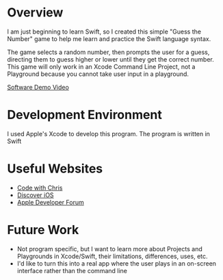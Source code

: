 # Overview

I am just beginning to learn Swift, so I created this simple "Guess the Number" game to help me learn and practice the Swift language syntax.

The game selects a random number, then prompts the user for a guess, directing them to guess higher or lower until they get the correct number. This game will only work in an Xcode Command Line Project, not a Playground because you cannot take user input in a playground.

[Software Demo Video]()

# Development Environment

I used Apple's Xcode to develop this program. 
The program is written in Swift

# Useful Websites

* [Code with Chris](https://codewithchris.com/learn-swift/)
* [Discover iOS](https://olszanowski.blog/posts/understanding-ios-app-entrypoint/)
* [Apple Developer Forum](https://developer.apple.com/forums/thread/37057)

# Future Work

* Not program specific, but I want to learn more about Projects and Playgrounds in Xcode/Swift, their limitations, differences, uses, etc.
* I'd like to turn this into a real app where the user plays in an on-screen interface rather than the command line
